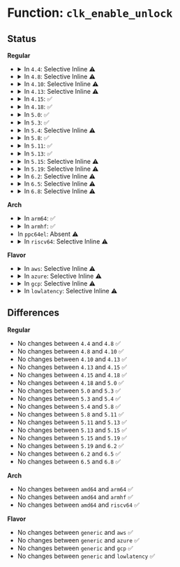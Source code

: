 # Function: <code>clk_enable_unlock</code>

## Status
<b>Regular</b>
<ul>
<li>
<details>
<summary>In <code>4.4</code>: Selective Inline ⚠️</summary>

```c
void clk_enable_unlock(long unsigned int flags);
```

**Collision:** Unique Static

**Inline:** Selective

**Transformation:** False

**Instances:**

```
In drivers/clk/clk.c (ffffffff816e52d0)
Location: drivers/clk/clk.c:137
Inline: True
Direct callers:
  - drivers/clk/clk.c:clk_disable_unused_subtree
  - drivers/clk/clk.c:clk_enable
  - drivers/clk/clk.c:__clk_set_parent_before
  - drivers/clk/clk.c:__clk_set_parent_before
  - drivers/clk/clk.c:clk_core_set_parent
  - drivers/clk/clk.c:clk_unregister
```
**Symbols:**

```
ffffffff816e52d0-ffffffff816e537e: clk_enable_unlock (STB_LOCAL)
```
</details>
</li>
<li>
<details>
<summary>In <code>4.8</code>: Selective Inline ⚠️</summary>

```c
void clk_enable_unlock(long unsigned int flags);
```

**Collision:** Unique Static

**Inline:** Selective

**Transformation:** False

**Instances:**

```
In drivers/clk/clk.c (ffffffff8174a4e0)
Location: drivers/clk/clk.c:137
Inline: True
Direct callers:
  - drivers/clk/clk.c:clk_unregister
  - drivers/clk/clk.c:clk_register
  - drivers/clk/clk.c:clk_core_set_parent
  - drivers/clk/clk.c:clk_change_rate
  - drivers/clk/clk.c:clk_change_rate
  - drivers/clk/clk.c:__clk_set_parent_before
  - drivers/clk/clk.c:clk_disable_unused_subtree
  - drivers/clk/clk.c:clk_core_enable_lock
  - drivers/clk/clk.c:clk_core_disable_lock
```
**Symbols:**

```
ffffffff8174a4e0-ffffffff8174a58e: clk_enable_unlock (STB_LOCAL)
```
</details>
</li>
<li>
<details>
<summary>In <code>4.10</code>: Selective Inline ⚠️</summary>

```c
void clk_enable_unlock(long unsigned int flags);
```

**Collision:** Unique Static

**Inline:** Selective

**Transformation:** False

**Instances:**

```
In drivers/clk/clk.c (ffffffff81532d60)
Location: drivers/clk/clk.c:137
Inline: True
Direct callers:
  - drivers/clk/clk.c:clk_unregister
  - drivers/clk/clk.c:clk_register
  - drivers/clk/clk.c:clk_core_set_parent
  - drivers/clk/clk.c:clk_change_rate
  - drivers/clk/clk.c:clk_change_rate
  - drivers/clk/clk.c:__clk_set_parent_before
  - drivers/clk/clk.c:clk_disable_unused_subtree
  - drivers/clk/clk.c:clk_core_enable_lock
  - drivers/clk/clk.c:clk_core_disable_lock
```
**Symbols:**

```
ffffffff81532d60-ffffffff81532e0e: clk_enable_unlock (STB_LOCAL)
```
</details>
</li>
<li>
<details>
<summary>In <code>4.13</code>: Selective Inline ⚠️</summary>

```c
void clk_enable_unlock(long unsigned int flags);
```

**Collision:** Unique Static

**Inline:** Selective

**Transformation:** False

**Instances:**

```
In drivers/clk/clk.c (ffffffff81545c60)
Location: drivers/clk/clk.c:137
Inline: True
Direct callers:
  - drivers/clk/clk.c:clk_register
  - drivers/clk/clk.c:clk_change_rate
  - drivers/clk/clk.c:clk_change_rate
  - drivers/clk/clk.c:__clk_set_parent_before
  - drivers/clk/clk.c:clk_disable_unused_subtree
  - drivers/clk/clk.c:clk_core_enable_lock
  - drivers/clk/clk.c:clk_core_disable_lock
```
**Symbols:**

```
ffffffff81545c60-ffffffff81545cc1: clk_enable_unlock (STB_LOCAL)
```
</details>
</li>
<li>
<details>
<summary>In <code>4.15</code>: ✅</summary>

```c
void clk_enable_unlock(long unsigned int flags);
```

**Collision:** Unique Static

**Inline:** No

**Transformation:** False

**Instances:**

```
In drivers/clk/clk.c (ffffffff815a7bd0)
Location: drivers/clk/clk.c:159
Inline: False
Direct callers:
  - drivers/clk/clk.c:clk_register
  - drivers/clk/clk.c:clk_change_rate
  - drivers/clk/clk.c:clk_change_rate
  - drivers/clk/clk.c:__clk_set_parent_before
  - drivers/clk/clk.c:clk_disable_unused_subtree
  - drivers/clk/clk.c:clk_core_enable_lock
  - drivers/clk/clk.c:clk_core_disable_lock
```
**Symbols:**

```
ffffffff815a7bd0-ffffffff815a7c32: clk_enable_unlock (STB_LOCAL)
```
</details>
</li>
<li>
<details>
<summary>In <code>4.18</code>: ✅</summary>

```c
void clk_enable_unlock(long unsigned int flags);
```

**Collision:** Unique Static

**Inline:** No

**Transformation:** False

**Instances:**

```
In drivers/clk/clk.c (ffffffff815df020)
Location: drivers/clk/clk.c:169
Inline: False
Direct callers:
  - drivers/clk/clk.c:clk_unregister
  - drivers/clk/clk.c:clk_register
  - drivers/clk/clk.c:clk_change_rate
  - drivers/clk/clk.c:clk_change_rate
  - drivers/clk/clk.c:__clk_set_parent_before
  - drivers/clk/clk.c:clk_disable_unused_subtree
  - drivers/clk/clk.c:clk_core_enable_lock
  - drivers/clk/clk.c:clk_core_disable_lock
```
**Symbols:**

```
ffffffff815df020-ffffffff815df080: clk_enable_unlock (STB_LOCAL)
```
</details>
</li>
<li>
<details>
<summary>In <code>5.0</code>: ✅</summary>

```c
void clk_enable_unlock(long unsigned int flags);
```

**Collision:** Unique Static

**Inline:** No

**Transformation:** False

**Instances:**

```
In drivers/clk/clk.c (ffffffff815f8950)
Location: drivers/clk/clk.c:167
Inline: False
Direct callers:
  - drivers/clk/clk.c:clk_unregister
  - drivers/clk/clk.c:clk_register
  - drivers/clk/clk.c:clk_change_rate
  - drivers/clk/clk.c:clk_change_rate
  - drivers/clk/clk.c:__clk_set_parent_before
  - drivers/clk/clk.c:clk_disable_unused_subtree
  - drivers/clk/clk.c:clk_core_enable_lock
  - drivers/clk/clk.c:clk_core_disable_lock
```
**Symbols:**

```
ffffffff815f8950-ffffffff815f89b0: clk_enable_unlock (STB_LOCAL)
```
</details>
</li>
<li>
<details>
<summary>In <code>5.3</code>: ✅</summary>

```c
void clk_enable_unlock(long unsigned int flags);
```

**Collision:** Unique Static

**Inline:** No

**Transformation:** False

**Instances:**

```
In drivers/clk/clk.c (ffffffff8162b6d0)
Location: drivers/clk/clk.c:177
Inline: False
Direct callers:
  - drivers/clk/clk.c:clk_unregister
  - drivers/clk/clk.c:__clk_core_init
  - drivers/clk/clk.c:clk_change_rate
  - drivers/clk/clk.c:clk_change_rate
  - drivers/clk/clk.c:__clk_set_parent_before
  - drivers/clk/clk.c:clk_disable_unused_subtree
  - drivers/clk/clk.c:clk_core_enable_lock
  - drivers/clk/clk.c:clk_core_disable_lock
```
**Symbols:**

```
ffffffff8162b6d0-ffffffff8162b730: clk_enable_unlock (STB_LOCAL)
```
</details>
</li>
<li>
<details>
<summary>In <code>5.4</code>: Selective Inline ⚠️</summary>

```c
void clk_enable_unlock(long unsigned int flags);
```

**Collision:** Unique Static

**Inline:** Selective

**Transformation:** False

**Instances:**

```
In drivers/clk/clk.c (ffffffff8164e2d0)
Location: drivers/clk/clk.c:183
Inline: True
Direct callers:
  - drivers/clk/clk.c:clk_unregister
  - drivers/clk/clk.c:__clk_core_init
  - drivers/clk/clk.c:clk_change_rate
  - drivers/clk/clk.c:clk_change_rate
  - drivers/clk/clk.c:__clk_set_parent_before
  - drivers/clk/clk.c:clk_disable_unused_subtree
  - drivers/clk/clk.c:clk_core_enable_lock
  - drivers/clk/clk.c:clk_core_disable_lock
```
**Symbols:**

```
ffffffff8164e2d0-ffffffff8164e330: clk_enable_unlock (STB_LOCAL)
```
</details>
</li>
<li>
<details>
<summary>In <code>5.8</code>: ✅</summary>

```c
void clk_enable_unlock(long unsigned int flags);
```

**Collision:** Unique Static

**Inline:** No

**Transformation:** False

**Instances:**

```
In drivers/clk/clk.c (ffffffff816fbfc0)
Location: drivers/clk/clk.c:187
Inline: False
Direct callers:
  - drivers/clk/clk.c:clk_unregister
  - drivers/clk/clk.c:__clk_core_init
  - drivers/clk/clk.c:clk_change_rate
  - drivers/clk/clk.c:clk_change_rate
  - drivers/clk/clk.c:clk_change_rate
  - drivers/clk/clk.c:__clk_set_parent_before
  - drivers/clk/clk.c:__clk_set_parent_before
  - drivers/clk/clk.c:clk_disable_unused_subtree
  - drivers/clk/clk.c:clk_disable
```
**Symbols:**

```
ffffffff816fbfc0-ffffffff816fc020: clk_enable_unlock (STB_LOCAL)
```
</details>
</li>
<li>
<details>
<summary>In <code>5.11</code>: ✅</summary>

```c
void clk_enable_unlock(long unsigned int flags);
```

**Collision:** Unique Static

**Inline:** No

**Transformation:** False

**Instances:**

```
In drivers/clk/clk.c (ffffffff81718ec0)
Location: drivers/clk/clk.c:187
Inline: False
Direct callers:
  - drivers/clk/clk.c:clk_unregister
  - drivers/clk/clk.c:__clk_core_init
  - drivers/clk/clk.c:clk_change_rate
  - drivers/clk/clk.c:clk_change_rate
  - drivers/clk/clk.c:clk_change_rate
  - drivers/clk/clk.c:__clk_set_parent_before
  - drivers/clk/clk.c:__clk_set_parent_before
  - drivers/clk/clk.c:clk_disable_unused_subtree
  - drivers/clk/clk.c:clk_disable
```
**Symbols:**

```
ffffffff81718ec0-ffffffff81718f20: clk_enable_unlock (STB_LOCAL)
```
</details>
</li>
<li>
<details>
<summary>In <code>5.13</code>: ✅</summary>

```c
void clk_enable_unlock(long unsigned int flags);
```

**Collision:** Unique Static

**Inline:** No

**Transformation:** False

**Instances:**

```
In drivers/clk/clk.c (ffffffff816fa1c0)
Location: drivers/clk/clk.c:187
Inline: False
Direct callers:
  - drivers/clk/clk.c:clk_unregister
  - drivers/clk/clk.c:__clk_core_init
  - drivers/clk/clk.c:clk_change_rate
  - drivers/clk/clk.c:clk_change_rate
  - drivers/clk/clk.c:clk_change_rate
  - drivers/clk/clk.c:__clk_set_parent_before
  - drivers/clk/clk.c:__clk_set_parent_before
  - drivers/clk/clk.c:clk_disable_unused_subtree
  - drivers/clk/clk.c:clk_disable
```
**Symbols:**

```
ffffffff816fa1c0-ffffffff816fa220: clk_enable_unlock (STB_LOCAL)
```
</details>
</li>
<li>
<details>
<summary>In <code>5.15</code>: Selective Inline ⚠️</summary>

```c
void clk_enable_unlock(long unsigned int flags);
```

**Collision:** Unique Static

**Inline:** Selective

**Transformation:** False

**Instances:**

```
In drivers/clk/clk.c (ffffffff817751b0)
Location: drivers/clk/clk.c:187
Inline: True
Direct callers:
  - drivers/clk/clk.c:clk_unregister
  - drivers/clk/clk.c:__clk_core_init
  - drivers/clk/clk.c:clk_change_rate
  - drivers/clk/clk.c:clk_change_rate
  - drivers/clk/clk.c:clk_change_rate
  - drivers/clk/clk.c:__clk_set_parent_before
  - drivers/clk/clk.c:__clk_set_parent_before
  - drivers/clk/clk.c:clk_disable_unused_subtree
  - drivers/clk/clk.c:clk_disable
```
**Symbols:**

```
ffffffff817751b0-ffffffff81775210: clk_enable_unlock (STB_LOCAL)
```
</details>
</li>
<li>
<details>
<summary>In <code>5.19</code>: Selective Inline ⚠️</summary>

```c
void clk_enable_unlock(long unsigned int flags);
```

**Collision:** Unique Static

**Inline:** Selective

**Transformation:** False

**Instances:**

```
In drivers/clk/clk.c (ffffffff818aaea0)
Location: drivers/clk/clk.c:180
Inline: True
Direct callers:
  - drivers/clk/clk.c:clk_unregister
  - drivers/clk/clk.c:__clk_core_init
  - drivers/clk/clk.c:clk_change_rate
  - drivers/clk/clk.c:clk_change_rate
  - drivers/clk/clk.c:clk_change_rate
  - drivers/clk/clk.c:__clk_set_parent_before
  - drivers/clk/clk.c:__clk_set_parent_before
  - drivers/clk/clk.c:clk_disable_unused_subtree
  - drivers/clk/clk.c:clk_disable
```
**Symbols:**

```
ffffffff818aaea0-ffffffff818aaf1c: clk_enable_unlock (STB_LOCAL)
```
</details>
</li>
<li>
<details>
<summary>In <code>6.2</code>: Selective Inline ⚠️</summary>

```c
void clk_enable_unlock(long unsigned int flags);
```

**Collision:** Unique Static

**Inline:** Selective

**Transformation:** False

**Instances:**

```
In drivers/clk/clk.c (ffffffff819f64d0)
Location: drivers/clk/clk.c:180
Inline: True
Direct callers:
  - drivers/clk/clk.c:clk_unregister
  - drivers/clk/clk.c:__clk_core_init
  - drivers/clk/clk.c:clk_change_rate
  - drivers/clk/clk.c:clk_change_rate
  - drivers/clk/clk.c:clk_change_rate
  - drivers/clk/clk.c:__clk_set_parent_before
  - drivers/clk/clk.c:__clk_set_parent_before
  - drivers/clk/clk.c:clk_disable_unused_subtree
  - drivers/clk/clk.c:clk_disable_unused_subtree
  - drivers/clk/clk.c:clk_disable
```
**Symbols:**

```
ffffffff819f64d0-ffffffff819f654c: clk_enable_unlock (STB_LOCAL)
```
</details>
</li>
<li>
<details>
<summary>In <code>6.5</code>: Selective Inline ⚠️</summary>

```c
void clk_enable_unlock(long unsigned int flags);
```

**Collision:** Unique Static

**Inline:** Selective

**Transformation:** False

**Instances:**

```
In drivers/clk/clk.c (ffffffff81a3ec60)
Location: drivers/clk/clk.c:180
Inline: True
Direct callers:
  - drivers/clk/clk.c:clk_unregister
  - drivers/clk/clk.c:__clk_core_init
  - drivers/clk/clk.c:clk_change_rate
  - drivers/clk/clk.c:clk_change_rate
  - drivers/clk/clk.c:clk_change_rate
  - drivers/clk/clk.c:__clk_set_parent_before
  - drivers/clk/clk.c:__clk_set_parent_before
  - drivers/clk/clk.c:clk_disable_unused_subtree
  - drivers/clk/clk.c:clk_disable_unused_subtree
  - drivers/clk/clk.c:clk_disable
```
**Symbols:**

```
ffffffff81a3ec60-ffffffff81a3ecdc: clk_enable_unlock (STB_LOCAL)
```
</details>
</li>
<li>
<details>
<summary>In <code>6.8</code>: Selective Inline ⚠️</summary>

```c
void clk_enable_unlock(long unsigned int flags);
```

**Collision:** Unique Static

**Inline:** Selective

**Transformation:** False

**Instances:**

```
In drivers/clk/clk.c (ffffffff81a8a590)
Location: drivers/clk/clk.c:180
Inline: True
Direct callers:
  - drivers/clk/clk.c:clk_unregister
  - drivers/clk/clk.c:__clk_core_init
  - drivers/clk/clk.c:clk_change_rate
  - drivers/clk/clk.c:clk_change_rate
  - drivers/clk/clk.c:clk_change_rate
  - drivers/clk/clk.c:__clk_set_parent_before
  - drivers/clk/clk.c:__clk_set_parent_before
  - drivers/clk/clk.c:clk_disable_unused_subtree
  - drivers/clk/clk.c:clk_disable_unused_subtree
  - drivers/clk/clk.c:clk_disable
```
**Symbols:**

```
ffffffff81a8a590-ffffffff81a8a60c: clk_enable_unlock (STB_LOCAL)
```
</details>
</li>
</ul>
<b>Arch</b>
<ul>
<li>
<details>
<summary>In <code>arm64</code>: ✅</summary>

```c
void clk_enable_unlock(long unsigned int flags);
```

**Collision:** Unique Static

**Inline:** No

**Transformation:** False

**Instances:**

```
In drivers/clk/clk.c (ffff8000107bf3e0)
Location: drivers/clk/clk.c:183
Inline: False
Direct callers:
  - drivers/clk/clk.c:clk_unregister
  - drivers/clk/clk.c:__clk_core_init
  - drivers/clk/clk.c:clk_change_rate
  - drivers/clk/clk.c:clk_change_rate
  - drivers/clk/clk.c:__clk_set_parent_before
  - drivers/clk/clk.c:clk_disable_unused_subtree
  - drivers/clk/clk.c:clk_core_enable_lock
  - drivers/clk/clk.c:clk_core_disable_lock
```
**Symbols:**

```
ffff8000107bf3e0-ffff8000107bf45c: clk_enable_unlock (STB_LOCAL)
```
</details>
</li>
<li>
<details>
<summary>In <code>armhf</code>: ✅</summary>

```c
void clk_enable_unlock(long unsigned int flags);
```

**Collision:** Unique Static

**Inline:** No

**Transformation:** False

**Instances:**

```
In drivers/clk/clk.c (c08e83a4)
Location: drivers/clk/clk.c:183
Inline: False
Direct callers:
  - drivers/clk/clk.c:clk_unregister
  - drivers/clk/clk.c:__clk_core_init
  - drivers/clk/clk.c:clk_change_rate
  - drivers/clk/clk.c:clk_change_rate
  - drivers/clk/clk.c:__clk_set_parent_before
  - drivers/clk/clk.c:clk_disable_unused_subtree
  - drivers/clk/clk.c:clk_core_enable_lock
  - drivers/clk/clk.c:clk_core_disable_lock
```
**Symbols:**

```
c08e83a4-c08e848c: clk_enable_unlock (STB_LOCAL)
```
</details>
</li>
<li>
In <code>ppc64el</code>: Absent ⚠️
</li>
<li>
<details>
<summary>In <code>riscv64</code>: Selective Inline ⚠️</summary>

```c
void clk_enable_unlock(long unsigned int flags);
```

**Collision:** Unique Static

**Inline:** Selective

**Transformation:** False

**Instances:**

```
In drivers/clk/clk.c (ffffffe00050cd4a)
Location: drivers/clk/clk.c:183
Inline: True
Direct callers:
  - drivers/clk/clk.c:clk_unregister
  - drivers/clk/clk.c:__clk_core_init
  - drivers/clk/clk.c:clk_change_rate
  - drivers/clk/clk.c:clk_change_rate
  - drivers/clk/clk.c:__clk_set_parent_before
  - drivers/clk/clk.c:clk_disable_unused_subtree
  - drivers/clk/clk.c:clk_core_enable_lock
  - drivers/clk/clk.c:clk_core_disable_lock
```
**Symbols:**

```
ffffffe00050cd4a-ffffffe00050cdb8: clk_enable_unlock (STB_LOCAL)
```
</details>
</li>
</ul>
<b>Flavor</b>
<ul>
<li>
<details>
<summary>In <code>aws</code>: Selective Inline ⚠️</summary>

```c
void clk_enable_unlock(long unsigned int flags);
```

**Collision:** Unique Static

**Inline:** Selective

**Transformation:** False

**Instances:**

```
In drivers/clk/clk.c (ffffffff81614330)
Location: drivers/clk/clk.c:183
Inline: True
Direct callers:
  - drivers/clk/clk.c:clk_unregister
  - drivers/clk/clk.c:__clk_core_init
  - drivers/clk/clk.c:clk_change_rate
  - drivers/clk/clk.c:clk_change_rate
  - drivers/clk/clk.c:__clk_set_parent_before
  - drivers/clk/clk.c:clk_disable_unused_subtree
  - drivers/clk/clk.c:clk_core_enable_lock
  - drivers/clk/clk.c:clk_core_disable_lock
```
**Symbols:**

```
ffffffff81614330-ffffffff81614390: clk_enable_unlock (STB_LOCAL)
```
</details>
</li>
<li>
<details>
<summary>In <code>azure</code>: Selective Inline ⚠️</summary>

```c
void clk_enable_unlock(long unsigned int flags);
```

**Collision:** Unique Static

**Inline:** Selective

**Transformation:** False

**Instances:**

```
In drivers/clk/clk.c (ffffffff81608860)
Location: drivers/clk/clk.c:183
Inline: True
Direct callers:
  - drivers/clk/clk.c:clk_unregister
  - drivers/clk/clk.c:__clk_core_init
  - drivers/clk/clk.c:clk_change_rate
  - drivers/clk/clk.c:clk_change_rate
  - drivers/clk/clk.c:__clk_set_parent_before
  - drivers/clk/clk.c:clk_disable_unused_subtree
  - drivers/clk/clk.c:clk_core_enable_lock
  - drivers/clk/clk.c:clk_core_disable_lock
```
**Symbols:**

```
ffffffff81608860-ffffffff816088c0: clk_enable_unlock (STB_LOCAL)
```
</details>
</li>
<li>
<details>
<summary>In <code>gcp</code>: Selective Inline ⚠️</summary>

```c
void clk_enable_unlock(long unsigned int flags);
```

**Collision:** Unique Static

**Inline:** Selective

**Transformation:** False

**Instances:**

```
In drivers/clk/clk.c (ffffffff81642110)
Location: drivers/clk/clk.c:183
Inline: True
Direct callers:
  - drivers/clk/clk.c:clk_unregister
  - drivers/clk/clk.c:__clk_core_init
  - drivers/clk/clk.c:clk_change_rate
  - drivers/clk/clk.c:clk_change_rate
  - drivers/clk/clk.c:__clk_set_parent_before
  - drivers/clk/clk.c:clk_disable_unused_subtree
  - drivers/clk/clk.c:clk_core_enable_lock
  - drivers/clk/clk.c:clk_core_disable_lock
```
**Symbols:**

```
ffffffff81642110-ffffffff81642170: clk_enable_unlock (STB_LOCAL)
```
</details>
</li>
<li>
<details>
<summary>In <code>lowlatency</code>: Selective Inline ⚠️</summary>

```c
void clk_enable_unlock(long unsigned int flags);
```

**Collision:** Unique Static

**Inline:** Selective

**Transformation:** False

**Instances:**

```
In drivers/clk/clk.c (ffffffff8165c4f0)
Location: drivers/clk/clk.c:183
Inline: True
Direct callers:
  - drivers/clk/clk.c:clk_unregister
  - drivers/clk/clk.c:__clk_core_init
  - drivers/clk/clk.c:clk_change_rate
  - drivers/clk/clk.c:clk_change_rate
  - drivers/clk/clk.c:__clk_set_parent_before
  - drivers/clk/clk.c:clk_disable_unused_subtree
  - drivers/clk/clk.c:clk_core_enable_lock
  - drivers/clk/clk.c:clk_core_disable_lock
```
**Symbols:**

```
ffffffff8165c4f0-ffffffff8165c550: clk_enable_unlock (STB_LOCAL)
```
</details>
</li>
</ul>

## Differences
<b>Regular</b>
<ul>
<li>
No changes between <code>4.4</code> and <code>4.8</code> ✅
</li>
<li>
No changes between <code>4.8</code> and <code>4.10</code> ✅
</li>
<li>
No changes between <code>4.10</code> and <code>4.13</code> ✅
</li>
<li>
No changes between <code>4.13</code> and <code>4.15</code> ✅
</li>
<li>
No changes between <code>4.15</code> and <code>4.18</code> ✅
</li>
<li>
No changes between <code>4.18</code> and <code>5.0</code> ✅
</li>
<li>
No changes between <code>5.0</code> and <code>5.3</code> ✅
</li>
<li>
No changes between <code>5.3</code> and <code>5.4</code> ✅
</li>
<li>
No changes between <code>5.4</code> and <code>5.8</code> ✅
</li>
<li>
No changes between <code>5.8</code> and <code>5.11</code> ✅
</li>
<li>
No changes between <code>5.11</code> and <code>5.13</code> ✅
</li>
<li>
No changes between <code>5.13</code> and <code>5.15</code> ✅
</li>
<li>
No changes between <code>5.15</code> and <code>5.19</code> ✅
</li>
<li>
No changes between <code>5.19</code> and <code>6.2</code> ✅
</li>
<li>
No changes between <code>6.2</code> and <code>6.5</code> ✅
</li>
<li>
No changes between <code>6.5</code> and <code>6.8</code> ✅
</li>
</ul>
<b>Arch</b>
<ul>
<li>
No changes between <code>amd64</code> and <code>arm64</code> ✅
</li>
<li>
No changes between <code>amd64</code> and <code>armhf</code> ✅
</li>
<li>
No changes between <code>amd64</code> and <code>riscv64</code> ✅
</li>
</ul>
<b>Flavor</b>
<ul>
<li>
No changes between <code>generic</code> and <code>aws</code> ✅
</li>
<li>
No changes between <code>generic</code> and <code>azure</code> ✅
</li>
<li>
No changes between <code>generic</code> and <code>gcp</code> ✅
</li>
<li>
No changes between <code>generic</code> and <code>lowlatency</code> ✅
</li>
</ul>
